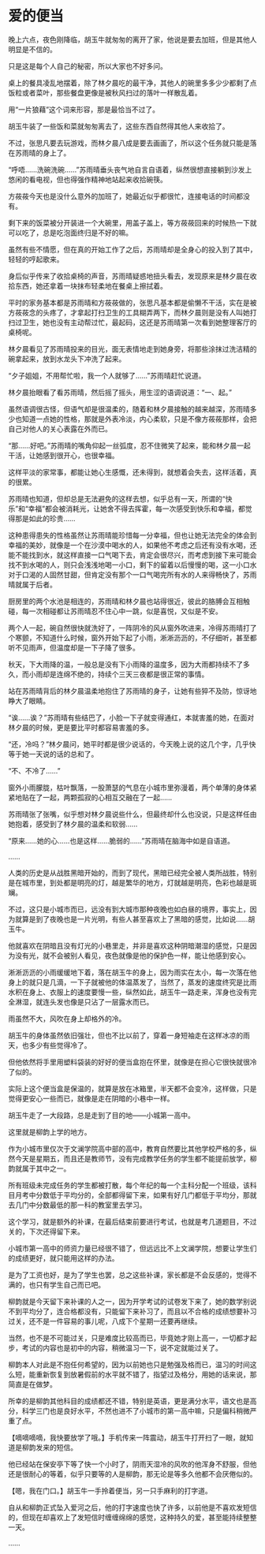# 爱的便当

晚上六点，夜色刚降临，胡玉牛就匆匆的离开了家，他说是要去加班，但是其他人明显是不信的。

只是这是每个人自己的秘密，所以大家也不好多问。

桌上的餐具凌乱地摆着，除了林夕晨吃的最干净，其他人的碗里多多少少都剩了点饭粒或者菜叶，那些餐盘更像是被秋风扫过的落叶一样散乱着。

用“一片狼藉”这个词来形容，那是最恰当不过了。

胡玉牛装了一些饭和菜就匆匆离去了，这些东西自然得其他人来收拾了。

不过，张思凡要去玩游戏，而林夕晨八成是要去画画了，所以这个任务就只能是落在苏雨晴的身上了。

“呼唔……洗碗洗碗……”苏雨晴垂头丧气地自言自语着，纵然很想直接躺到沙发上悠闲的看电视，但也得强作精神地站起来收拾碗筷。

方莜莜今天也是没什么意外的加班了，她最近似乎都很忙，连接电话的时间都没有。

剩下来的饭菜被分开装进一个大碗里，用盖子盖上，等方莜莜回来的时候热一下就可以吃了，总是吃泡面终归是不好的嘛。

虽然有些不情愿，但在真的开始工作了之后，苏雨晴却是全身心的投入到了其中，轻轻的哼起歌来。

身后似乎传来了收拾桌椅的声音，苏雨晴疑惑地扭头看去，发现原来是林夕晨在收拾东西，她还拿着一块抹布轻柔地在餐桌上擦拭着。

平时的家务基本都是苏雨晴和方莜莜做的，张思凡基本都是偷懒不干活，实在是被方莜莜念的头疼了，才拿起打扫卫生的工具糊弄两下，而林夕晨则是没有人叫她打扫过卫生，她也没有主动帮过忙，最起码，这还是苏雨晴第一次看到她整理客厅的桌椅呢。

林夕晨看见了苏雨晴投来的目光，面无表情地走到她身旁，将那些涂抹过洗洁精的碗拿起来，放到水龙头下冲洗了起来。

“夕子姐姐，不用帮忙啦，我一个人就够了……”苏雨晴赶忙说道。

林夕晨抬眼看了看苏雨晴，然后摇了摇头，用生涩的语调说道：“一、起。”

虽然语调很古怪，但语气却是很温柔的，随着和林夕晨接触的越来越深，苏雨晴多少也知道一点她的性格，那就是外表冷淡，内心柔软，只是不像方莜莜那样，会把自己对他人的关心表露在外而已。

“那……好吧。”苏雨晴的嘴角仰起一丝弧度，忍不住微笑了起来，能和林夕晨一起干活，让她感到很开心，也很幸福。

这样平淡的家常事，都能让她心生感慨，还未得到，就想着会失去，这样活着，真的很累。

苏雨晴也知道，但却总是无法避免的这样去想，似乎总有一天，所谓的“快乐”和“幸福”都会被消耗光，让她舍不得去挥霍，每一次感受到快乐和幸福，都觉得那是如此的珍贵……

这种患得患失的性格虽然让苏雨晴能珍惜每一分幸福，但也让她无法完全的体会到幸福的美妙，就像是一个在沙漠中喝水的人，如果他不考虑之后还有没有水喝，还能不能找到水，就这样直接一口气喝下去，肯定会很尽兴，而考虑到接下来可能会找不到水喝的人，则只会浅浅地喝一小口，剩下的留着以后慢慢的喝，这一小口水对于口渴的人固然甘甜，但肯定没有那个一口气喝完所有水的人来得畅快了，苏雨晴就属于后者。

厨房里的两个水池是相连的，苏雨晴和林夕晨也站得很近，彼此的胳膊会互相触碰，每一次相碰都让苏雨晴忍不住心中一跳，似是喜悦，又似是不安。

两个人一起，碗自然很快就洗好了，一阵阴冷的风从窗外吹进来，冷得苏雨晴打了个寒颤，不知道什么时候，窗外开始下起了小雨，淅淅沥沥的，不仔细听，甚至都听不见雨声，但温度却是一下子降了很多。

秋天，下大雨降的温，一般总是没有下小雨降的温度多，因为大雨都持续不了多久，而小雨却是连绵不绝的，持续个三天三夜都是很正常的事情。

站在苏雨晴背后的林夕晨温柔地抱住了苏雨晴的身子，让她有些猝不及防，惊讶地睁大了眼睛。

“诶……诶？”苏雨晴有些结巴了，小脸一下子就变得通红，本就害羞的她，在面对林夕晨的时候，更是要比平时都容易害羞的多。

“还，冷吗？”林夕晨问，她平时都是很少说话的，今天晚上说的这几个字，几乎快等于她一天说的话的总和了。

“不、不冷了……”

窗外小雨朦胧，枯叶飘落，一股萧瑟的气息在小城市里弥漫着，两个单薄的身体紧紧地贴在了一起，两颗孤寂的心相互交融在了一起……

苏雨晴张了张嘴，似乎想对林夕晨说些什么，但最终却什么也没说，只是这样任由她抱着，感受到了林夕晨的温柔和软弱……

“原来……她的心……也是这样……脆弱的……”苏雨晴在脑海中如是自语道。

……

人类的历史是从战胜黑暗开始的，而到了现代，黑暗已经完全被人类所战胜，特别是在城市里，到处都是明亮的灯，越是繁华的地方，灯就越是明亮，色彩也越是斑斓。

不过，这只是小城市而已，远没有到大城市那种夜晚也如白昼的境界，事实上，因为就算是到了夜晚也是一片光明，有些人甚至喜欢上了黑暗的感觉，比如说……胡玉牛。

他就喜欢在阴暗且没有灯光的小巷里走，并非是喜欢这种阴暗潮湿的感觉，只是因为没有光，就不会被别人看见，夜色就像是他的保护色一样，能让他感到安心。

淅淅沥沥的小雨缓缓地下着，落在胡玉牛的身上，因为雨实在太小，每一次落在他身上的就只是几滴，一下子就被他的体温蒸发了，当然了，蒸发的速度终究是比雨水积在身上、衣服上的速度要慢一些，纵然如此，胡玉牛一路走来，浑身也没有完全淋湿，就连头发也像是只沾了一层露水而已。

雨虽然不大，风吹在身上却格外的冷。

胡玉牛的身体虽然依旧强壮，但也不比以前了，穿着一身短袖走在这样冰凉的雨天，也多少有些觉得冷了。

但他依然将手里用塑料袋装的好好的便当盒抱在怀里，就像是在担心它很快就很冷了似的。

实际上这个便当盒是保温的，就算是放在冰箱里，半天都不会变冷，这样做，只是觉得更安心一些而已，就像是走在阴暗的小巷中一样。

胡玉牛走了一大段路，总是走到了目的地——小城第一高中。

这里就是柳韵上学的地方。

作为小城市里仅次于文澜学院高中部的高中，教育自然要比其他学校严格的多，纵然今天是星期五，而且还是教师节，没有完成教学任务的学生都不能提前放学，柳韵就属于其中之一。

所有班级未完成任务的学生都被打散，每个年纪的每一个主科分配一个班级，该科目月考中分数低于平均分的，全部都得留下来，如果有好几门都低于平均分，那就去几门中分数最低的那一科的教室里去学习。

这个学习，就是额外的补课，在最后结束前要进行考试，也就是考几道题目，不过关的，下次还得留下来。

小城市第一高中的师资力量已经很不错了，但远远比不上文澜学院，想要让学生们的成绩更好，就只能用这样的办法。

是为了工资也好，是为了学生也罢，总之这些补课，家长都是不会反感的，觉得不满的，也只有学生自己而已吧。

柳韵就是今天留下来补课的人之一，因为开学考试的试卷发下来了，她的数学别说不到平均分了，连合格都没有，只能留下来补习了，而且以不合格的成绩想要补习过关，还不是一件容易的事儿呢，八成下个星期一还要再继续。

当然，也不是不可能过关，只是难度比较高而已，毕竟她才刚上高一，一切都才起步，考试的内容也是初中的内容，稍微温习一下，说不定就能过关了。

柳韵本人对此是不抱任何希望的，因为以前她也只是勉强及格而已，温习的时间这么短，能重新恢复到放暑假前的水平就不错了，指望过及格分，用她的话来说，那简直是在做梦。

所幸的是柳韵其他科目的成绩都还不错，特别是英语，更是满分水平，语文也是高分，科学三门也是良好水平，不然也进不了小城市的第一高中嘛，只是偏科稍微严重了点。

【嘀嘀嘀嘀，我快要放学了哦。】手机传来一阵震动，胡玉牛打开扫了一眼，就知道是柳韵发来的短信。

他已经站在保安亭下等了快一个小时了，阴雨天湿冷的风吹的他浑身不舒服，但他还是很耐心的等着，似乎只要等的人是柳韵，那无论是等多久他都不会厌倦似的。

【嗯，我在门口。】胡玉牛一手拎着便当，另一只手麻利的打字道。

自从和柳韵正式坠入爱河之后，他的打字速度也快了许多，以前他是不喜欢发短信的，但现在却喜欢上了发短信时缠缠绵绵的感觉，这种持久的爱，甚至能持续整整一天。

……

